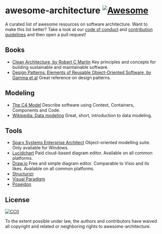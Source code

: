 # awesome-architecture [![Awesome](https://cdn.rawgit.com/sindresorhus/awesome/d7305f38d29fed78fa85652e3a63e154dd8e8829/media/badge.svg)](https://github.com/sindresorhus/awesome)
A curated list of awesome resources on software architecture.
Want to make this list better? Take a look at our [code of conduct](code_of_conduct.md) and [contribution guidelines](contributing.md) and then open a pull request!

## Books
- [Clean Architecture, by Robert C Martin](https://www.amazon.com/Clean-Architecture-Craftsmans-Software-Structure/dp/0134494164) 
  Key principles and concepts for building sustainable and maintainable software.
- [Design Patterns: Elements of Reusable Object-Oriented Software, by Gamma et al](https://www.amazon.com/Design-Patterns-Elements-Reusable-Object-Oriented/dp/0201633612/)
  Great reference on design patterns.
  
## Modeling
- [The C4 Model](https://c4model.com/)
  Describe software using Context, Containers, Components and Code.
- [Wikipedia: Data modeling](https://en.wikipedia.org/wiki/Data_modeling#Data_models)
  Great, short, introduction to data modeling.

## Tools
- [Sparx Systems Enterprise Architect](https://sparxsystems.com/products/ea/index.html)
  Object-oriented modelling suite. Only available for Windows.
- [Lucidchart](https://www.lucidchart.com)
  Paid cloud-based diagram editor. Available on all common platforms.
- [Draw.io](https://www.draw.io) 
  Free and simple diagram editor. Comparable to Visio and its likes. Available on all common platforms.
- [Structurizr](https://structurizr.com)
- [Visual Paradigm](https://www.visual-paradigm.com/)
- [Poseidon](http://www.gentleware.com/)

## License

[![CC0](https://licensebuttons.net/p/zero/1.0/88x31.png)](https://creativecommons.org/publicdomain/zero/1.0/)

To the extent possible under law, the authors and contributors have waived all copyright and related or neighboring rights to awesome-architecture.

